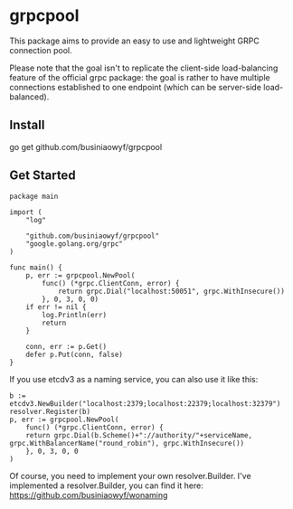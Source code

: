# grpcpool
This package aims to provide an easy to use and lightweight GRPC connection pool.

Please note that the goal isn't to replicate the client-side load-balancing feature of the official grpc package: the goal is rather to have multiple connections established to one endpoint (which can be server-side load-balanced).

## Install
go get github.com/businiaowyf/grpcpool

## Get Started
```
package main

import (
    "log"

    "github.com/businiaowyf/grpcpool"
    "google.golang.org/grpc"
)

func main() {
    p, err := grpcpool.NewPool(
        func() (*grpc.ClientConn, error) {
            return grpc.Dial("localhost:50051", grpc.WithInsecure())
        }, 0, 3, 0, 0)
    if err != nil {
        log.Println(err)
        return
    }

    conn, err := p.Get()
    defer p.Put(conn, false)
}
```

If you use etcdv3 as a naming service, you can also use it like this:
```
b := etcdv3.NewBuilder("localhost:2379;localhost:22379;localhost:32379")
resolver.Register(b)
p, err := grpcpool.NewPool(
    func() (*grpc.ClientConn, error) {
    return grpc.Dial(b.Scheme()+"://authority/"+serviceName, grpc.WithBalancerName("round_robin"), grpc.WithInsecure())
    }, 0, 3, 0, 0
)
```
Of course, you need to implement your own resolver.Builder. I've implemented a resolver.Builder, you can find it here: https://github.com/businiaowyf/wonaming
